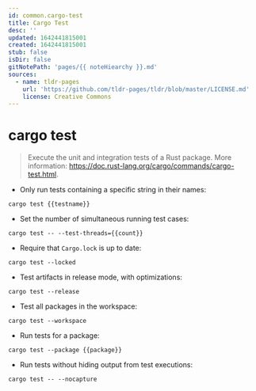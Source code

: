 ```yaml
---
id: common.cargo-test
title: Cargo Test
desc: ''
updated: 1642441815001
created: 1642441815001
stub: false
isDir: false
gitNotePath: 'pages/{{ noteHiearchy }}.md'
sources:
  - name: tldr-pages
    url: 'https://github.com/tldr-pages/tldr/blob/master/LICENSE.md'
    license: Creative Commons
---
```

# cargo test

> Execute the unit and integration tests of a Rust package.
> More information: <https://doc.rust-lang.org/cargo/commands/cargo-test.html>.

- Only run tests containing a specific string in their names:

`cargo test {{testname}}`

- Set the number of simultaneous running test cases:

`cargo test -- --test-threads={{count}}`

- Require that `Cargo.lock` is up to date:

`cargo test --locked`

- Test artifacts in release mode, with optimizations:

`cargo test --release`

- Test all packages in the workspace:

`cargo test --workspace`

- Run tests for a package:

`cargo test --package {{package}}`

- Run tests without hiding output from test executions:

`cargo test -- --nocapture`

